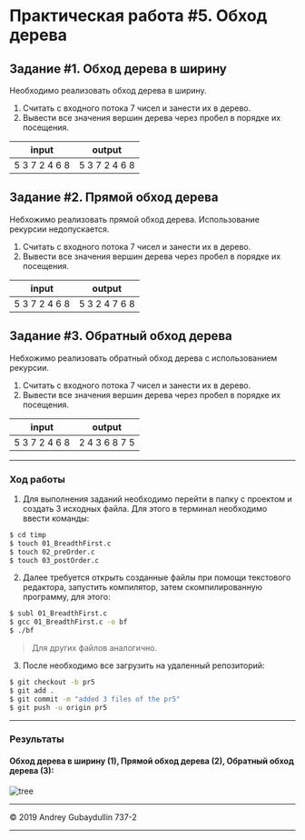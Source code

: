 
# Практическая работа #5. Обход дерева

## Задание #1. Обход дерева в ширину

Необходимо реализовать обход дерева в ширину.

1. Считать с входного потока 7 чисел и занести их в дерево.
2. Вывести все значения вершин дерева через пробел в порядке
их посещения.


| input     | output      |
| ----------| ------------|
| 5 3 7 2 4 6 8 | 5 3 7 2 4 6 8 |

## Задание #2. Прямой обход дерева

Небхожимо реализовать прямой обход дерева. Использование рекурсии
недопускается.

1. Считать с входного потока 7 чисел и занести их в дерево.
2. Вывести все значения вершин дерева через пробел в порядке
их посещения.


| input     | output      |
| ----------| ------------|
| 5 3 7 2 4 6 8 | 5 3 2 4 7 6 8 | 

## Задание #3. Обратный обход дерева

Небхожимо реализовать обратный обход дерева с использованием рекурсии.

1. Считать с входного потока 7 чисел и занести их в дерево.
2. Вывести все значения вершин дерева через пробел в порядке
их посещения.


| input     | output      |
| ----------| ------------|
| 5 3 7 2 4 6 8 | 2 4 3 6 8 7 5 |

---

### Ход работы

1. Для выполнения заданий необходимо перейти в папку с проектом и создать 3 исходных файла. Для этого в терминал необходимо ввести команды:
```sh
$ cd timp
$ touch 01_BreadthFirst.c
$ touch 02_preOrder.c
$ touch 03_postOrder.c
```

2. Далее требуется открыть созданные файлы при помощи текстового редактора, запустить компилятор, затем скомпилированную программу, для этого:
```sh
$ subl 01_BreadthFirst.c
$ gcc 01_BreadthFirst.c -o bf
$ ./bf
```
>Для других файлов аналогично.

3. После необходимо все загрузить на удаленный репозиторий:
```sh
$ git checkout -b pr5
$ git add .
$ git commit -m "added 3 files of the pr5"
$ git push -u origin pr5
```
---
### Результаты

#### Обход дерева в ширину (1), Прямой обход дерева (2), Обратный обход дерева (3):
![](https://cdn1.savepice.ru/uploads/2019/3/26/fcbc7902b328125335c5780795e756e3-full.png "tree")

-----

&copy; 2019 Andrey Gubaydullin 737-2

-----
